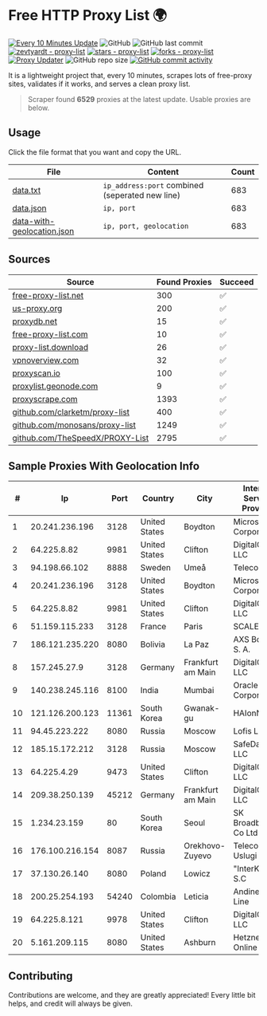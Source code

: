 
# Free HTTP Proxy List 🌍

[![Every 10 Minutes Update](https://github.com/mertguvencli/http-proxy-list/actions/workflows/main.yml/badge.svg?branch=main)](https://github.com/mertguvencli/http-proxy-list/actions/workflows/main.yml)
![GitHub](https://img.shields.io/github/license/mertguvencli/http-proxy-list)
![GitHub last commit](https://img.shields.io/github/last-commit/mertguvencli/http-proxy-list)
[![zevtyardt - proxy-list](https://img.shields.io/static/v1?label=zevtyardt&message=proxy-list&color=blue&logo=github)](https://github.com/zevtyardt/proxy-list "Go to GitHub repo")
[![stars - proxy-list](https://img.shields.io/github/stars/zevtyardt/proxy-list?style=social)](https://github.com/zevtyardt/proxy-list)
[![forks - proxy-list](https://img.shields.io/github/forks/zevtyardt/proxy-list?style=social)](https://github.com/zevtyardt/proxy-list)
[![Proxy Updater](https://github.com/zevtyardt/proxy-list/workflows/Proxy%20Updater/badge.svg)](https://github.com/zevtyardt/proxy-list/actions?query=workflow:"Proxy+Updater")
![GitHub repo size](https://img.shields.io/github/repo-size/zevtyardt/proxy-list)
[![GitHub commit activity](https://img.shields.io/github/commit-activity/m/zevtyardt/proxy-list?logo=commits)](https://github.com/zevtyardt/proxy-list/commits/main)

It is a lightweight project that, every 10 minutes, scrapes lots of free-proxy sites, validates if it works, and serves a clean proxy list.

> Scraper found **6529** proxies at the latest update. Usable proxies are below.

## Usage

Click the file format that you want and copy the URL.

|File|Content|Count|
|----|-------|-----|
|[data.txt](https://raw.githubusercontent.com/mertguvencli/http-proxy-list/main/proxy-list/data.txt)|`ip_address:port` combined (seperated new line)|683|
|[data.json](https://raw.githubusercontent.com/mertguvencli/http-proxy-list/main/proxy-list/data.json)|`ip, port`|683|
|[data-with-geolocation.json](https://raw.githubusercontent.com/mertguvencli/http-proxy-list/main/proxy-list/data-with-geolocation.json)|`ip, port, geolocation`|683|

## Sources

|Source|Found Proxies|Succeed|
|------|-------------|-------|
|[free-proxy-list.net](https://free-proxy-list.net)|300|✅|
|[us-proxy.org](https://www.us-proxy.org)|200|✅|
|[proxydb.net](http://proxydb.net)|15|✅|
|[free-proxy-list.com](https://free-proxy-list.com/?page=&port=&type%5B%5D=http&type%5B%5D=https&up_time=0&search=Search)|10|✅|
|[proxy-list.download](https://www.proxy-list.download/HTTP)|26|✅|
|[vpnoverview.com](https://vpnoverview.com/privacy/anonymous-browsing/free-proxy-servers)|32|✅|
|[proxyscan.io](https://www.proxyscan.io)|100|✅|
|[proxylist.geonode.com](https://proxylist.geonode.com/api/proxy-list?limit=300&page=1&sort_by=lastChecked&sort_type=desc&protocols=http,https)|9|✅|
|[proxyscrape.com](https://api.proxyscrape.com/v2/?request=displayproxies&protocol=http&timeout=10000&country=all&ssl=all&anonymity=all)|1393|✅|
|[github.com/clarketm/proxy-list](https://raw.githubusercontent.com/clarketm/proxy-list/master/proxy-list-raw.txt)|400|✅|
|[github.com/monosans/proxy-list](https://raw.githubusercontent.com/monosans/proxy-list/main/proxies/http.txt)|1249|✅|
|[github.com/TheSpeedX/PROXY-List](https://raw.githubusercontent.com/TheSpeedX/PROXY-List/master/http.txt)|2795|✅|


## Sample Proxies With Geolocation Info

|#|Ip|Port|Country|City|Internet Service Provider|
|-|--|----|-------|----|-------------------------|
|1|20.241.236.196|3128|United States|Boydton|Microsoft Corporation|
|2|64.225.8.82|9981|United States|Clifton|DigitalOcean, LLC|
|3|94.198.66.102|8888|Sweden|Umeå|Telecom3|
|4|20.241.236.196|3128|United States|Boydton|Microsoft Corporation|
|5|64.225.8.82|9981|United States|Clifton|DigitalOcean, LLC|
|6|51.159.115.233|3128|France|Paris|SCALEWAY|
|7|186.121.235.220|8080|Bolivia|La Paz|AXS Bolivia S. A.|
|8|157.245.27.9|3128|Germany|Frankfurt am Main|DigitalOcean, LLC|
|9|140.238.245.116|8100|India|Mumbai|Oracle Corporation|
|10|121.126.200.123|11361|South Korea|Gwanak-gu|HAIonNet|
|11|94.45.223.222|8080|Russia|Moscow|Lofis LLC|
|12|185.15.172.212|3128|Russia|Moscow|SafeData LLC|
|13|64.225.4.29|9473|United States|Clifton|DigitalOcean, LLC|
|14|209.38.250.139|45212|Germany|Frankfurt am Main|DigitalOcean, LLC|
|15|1.234.23.159|80|South Korea|Seoul|SK Broadband Co Ltd|
|16|176.100.216.154|8087|Russia|Orekhovo-Zuyevo|Telecom-Uslugi|
|17|37.130.26.140|8080|Poland|Lowicz|"InterKAM" S.C|
|18|200.25.254.193|54240|Colombia|Leticia|Andinet ON Line|
|19|64.225.8.121|9978|United States|Clifton|DigitalOcean, LLC|
|20|5.161.209.115|8080|United States|Ashburn|Hetzner Online GmbH|



## Contributing

Contributions are welcome, and they are greatly appreciated! Every
little bit helps, and credit will always be given.

